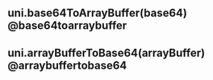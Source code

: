 ## uni.base64ToArrayBuffer(base64) @base64toarraybuffer

<!-- UTSAPIJSON.base64ToArrayBuffer.description -->

<!-- UTSAPIJSON.base64ToArrayBuffer.param -->

<!-- UTSAPIJSON.base64ToArrayBuffer.returnValue -->

<!-- UTSAPIJSON.base64ToArrayBuffer.compatibility -->

<!-- UTSAPIJSON.base64ToArrayBuffer.tutorial -->

## uni.arrayBufferToBase64(arrayBuffer) @arraybuffertobase64

<!-- UTSAPIJSON.arrayBufferToBase64.description -->

<!-- UTSAPIJSON.arrayBufferToBase64.param -->

<!-- UTSAPIJSON.arrayBufferToBase64.returnValue -->

<!-- UTSAPIJSON.arrayBufferToBase64.compatibility -->

<!-- UTSAPIJSON.arrayBufferToBase64.tutorial -->

<!-- UTSAPIJSON.general_type.name -->

<!-- UTSAPIJSON.general_type.param -->
